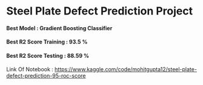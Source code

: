 # Steel Plate Defect Prediction Project

#### Best Model : Gradient Boosting Classifier
#### Best R2 Score Training : 93.5 %
#### Best R2 Score Testing : 88.59 %

Link Of Notebook : https://www.kaggle.com/code/mohitgupta12/steel-plate-defect-prediction-95-roc-score
